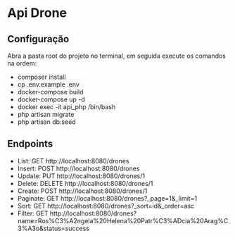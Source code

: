 # Api Drone

## Configuração

Abra a pasta root do projeto no terminal, em seguida execute os comandos na ordem:
- composer install
- cp .env.example .env
- docker-compose build
- docker-compose up -d
- docker exec -it api_php /bin/bash
- php artisan migrate
- php artisan db:seed

## Endpoints

- List: GET http://localhost:8080/drones
- Insert: POST http://localhost:8080/drones
- Update: PUT http://localhost:8080/drones/1
- Delete: DELETE http://localhost:8080/drones/1
- Create: POST http://localhost:8080/drones/1
- Paginate: GET http://localhost:8080/drones?_page=1&_limit=1
- Sort: GET http://localhost:8080/drones?_sort=id&_order=asc
- Filter: GET http://localhost:8080/drones?name=Ros%C3%A2ngela%20Helena%20Patr%C3%ADcia%20Arag%C3%A3o&status=success

